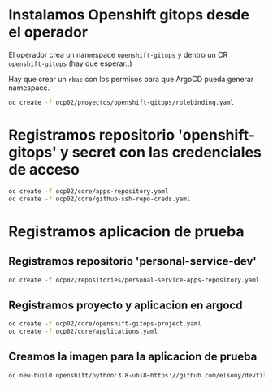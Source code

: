# Instalamos Openshift gitops desde el operador

El operador crea un namespace `openshift-gitops` y dentro un CR `openshift-gitops` (hay que esperar..)

Hay que crear un `rbac` con los permisos para que ArgoCD pueda generar namespace.

```bash
oc create -f ocp02/proyectos/openshift-gitops/rolebinding.yaml
```

# Registramos repositorio 'openshift-gitops' y secret con las credenciales de acceso

```bash
oc create -f ocp02/core/apps-repository.yaml
oc create -f ocp02/core/github-ssh-repo-creds.yaml
```

# Registramos aplicacion de prueba

## Registramos repositorio 'personal-service-dev'

```bash
oc create -f ocp02/repositories/personal-service-apps-repository.yaml
```

## Registramos proyecto y aplicacion en argocd

```bash
oc create -f ocp02/core/openshift-gitops-project.yaml
oc create -f ocp02/core/applications.yaml
```

## Creamos la imagen para la aplicacion de prueba

```bash
oc new-build openshift/python:3.8-ubi8~https://github.com/elsony/devfile-sample-python-basic.git -n openshift
```

